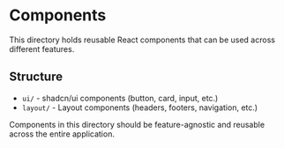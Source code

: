 # Components

This directory holds reusable React components that can be used across different features.

## Structure

- `ui/` - shadcn/ui components (button, card, input, etc.)
- `layout/` - Layout components (headers, footers, navigation, etc.)

Components in this directory should be feature-agnostic and reusable across the entire application.